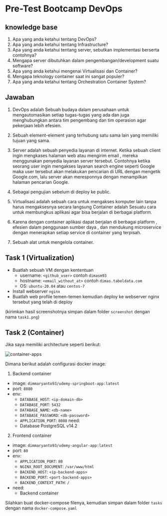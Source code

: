 # Pre-Test Bootcamp DevOps

## knowledge base

1. Apa yang anda ketahui tentang DevOps?
2. Apa yang anda ketahui tentang Infrastructure?
3. Apa yang anda ketahui tentang server, sebutkan implementasi berserta contohnya?
4. Mengapa server dibutuhkan dalam pengembangan/development suatu software?
5. Apa yang anda ketahui mengenai Virtualisasi dan Container?
6. Mengapa teknology container saat ini sangat populer?
7. Apa yang anda ketahui tentang Orchestration Container System?

## Jawaban

1. DevOps adalah Sebuah budaya dalam perusahaan untuk mengautomasikan setiap tugas-tugas yang ada dan juga menghubungkan antara tim pengembang dan tim operasion agar pekerjaan lebih efesien.

2. Sebuah element-element yang terhubung satu sama lain yang memiliki tujuan yang sama.

3. Server adalah sebuah penyedia layanan di internet. Ketika sebuah client ingin mengkases halaman web atau mengirim email , mereka menggunakan penyedia layanan server tersebut. Contohnya ketika seorang user ingin mengakses layanan search engine seperti Google maka user tersebut akan melakukan pencarian di URL dengan mengetik Google.com, lalu server akan meresponnya dengan menampilkan halaman pencarian Google.

4. Sebagai pengujian sebelum di deploy ke public.
   
5. Virtualisasi adalah sebuah cara untuk mengakses komputer lain  tanpa harus mengaksesnya secara langsung
   Container adalah Sesuatu cara untuk membungkus aplikasi agar bisa berjalan di berbagai platform.

6. Karena dengan container aplikasi dapat berjalan di berbagai platform , efesien dalam penggunaan sumber daya , dan mendukung microservice dengan menerapkan setiap service di container yang terpisah.

7. Sebuah alat untuk mengelola container.

## Task 1 (Virtualization)

- Buatlah sebuah VM dengan kententuan
  - username: `<github_user>` contoh `dimasm93`
  - hostname: `<email_without_at>` contoh `dimas.tabeldata.com`
  - OS: `ubuntu-20.04` atau `centos-7`
- Install webserver `nginx`
- Buatlah web profile temen-temen kemudian deploy ke webserver nginx tersebut yang telah di deploy

(kirimkan hasil screenshotnya simpan dalam folder `screenshot` dengan nama `task1.png`)

## Task 2 (Container)

Jika saya memiliki architecture seperti berikut:

![container-apps](docs/images/01-container.png)

Dimana berikut adalah configurasi docker image:

1. Backend container
  - image: `dimmaryanto93/udemy-springboot-app:latest`
  - port: `8080`
  - env: 
    - `DATABASE_HOST`: `<ip-domain-db>`
    - `DATABASE_PORT`: `5432` 
    - `DATABASE_NAME`: `<db-name>`
    - `DATABASE_PASSWORD`: `<db-password>`
    - `APPLICATION_PORT`: `8080`
  need:
    - Database PostgreSQL v14.2
2. Frontend container
  - image: `dimmaryanto93/udemy-angular-app:latest`
  - port: `80`
  - env:
    - `APPLICATION_PORT`: `80`
    - `NGINX_ROOT_DOCUMENT`: `/var/www/html`
    - `BACKEND_HOST`: `<ip-backend-apps>`
    - `BACKEND_PORT`: `<port-backend-apps>`
    - `BACKEND_CONTEXT_PATH`: `/`
  - need:
    - Backend container

Silahkan buat docker-compose filenya, kemudian simpan dalam folder `tasks` dengan nama `docker-compose.yaml`

